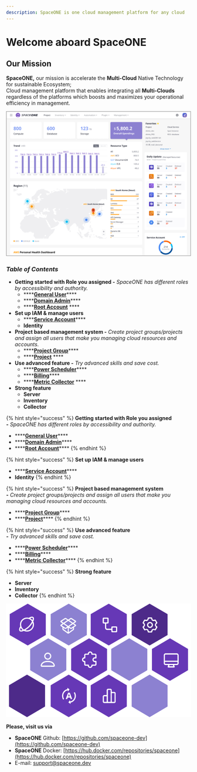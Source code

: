 ```yaml
---
description: SpaceONE is one cloud management platform for any cloud
---
```


# Welcome aboard SpaceONE

## Our Mission

**SpaceONE,** our mission is accelerate the **Multi-Cloud** Native Technology for sustainable Ecosystem;   
Cloud management platform that enables integrating all **Multi-Clouds** regardless of the platforms which boosts and maximizes your operational efficiency in management.

![SpaceONE Landing Page](.gitbook/assets/dashboard-v1.5.2-1280x720%20%281%29.png)

### _**Table of Contents**_

* **Getting started with Role you assigned -** _SpaceONE has different roles by accessibility and authority._
  * \*\*\*\*[**General User**](general-user.md)\*\*\*\*
  * \*\*\*\*[**Domain Admin**](domain-admin.md)\*\*\*\*
  * \*\*\*\*[**Root Account**](root-account.md) ****
* **Set up IAM & manage users**
  * \*\*\*\*[**Service Account**](identity/service-account/)\*\*\*\*
  * **Identity** 
* **Project based management system -** _Create project groups/projects and assign all users that make you managing cloud resources and accounts._
  * \*\*\*\*[**Project Group**](project/project-group-management.md)\*\*\*\*
  * \*\*\*\*[**Project**](project/project-management.md) ****
* **Use advanced feature -** _Try advanced skills and save cost._
  * \*\*\*\*[**Power Scheduler**](advanced-topic/power-scheduler-quick-start.md)\*\*\*\*
  * \*\*\*\*[**Billing**](advanced-topic/billing-quick-start.md)\*\*\*\*
  * \*\*\*\*[**Metric Collector**](advanced-topic/metric-collector-quick-start.md) ****
* **Strong feature**
  * **Server**
  * **Inventory**
  * **Collector**



{% hint style="success" %}
**Getting started with Role you assigned  
-** _SpaceONE has different roles by accessibility and authority._

* \*\*\*\*[**General User**](general-user.md)\*\*\*\*
* \*\*\*\*[**Domain Admin**](domain-admin.md)\*\*\*\*
* \*\*\*\*[**Root Account**](root-account.md)\*\*\*\*
{% endhint %}



{% hint style="success" %}
**Set up IAM & manage users**

* \*\*\*\*[**Service Account**](identity/service-account/)\*\*\*\*
* **Identity**
{% endhint %}

{% hint style="success" %}
**Project based management system  
-** _Create project groups/projects and assign all users that make you managing cloud resources and accounts._

* \*\*\*\*[**Project Group**](project/project-group-management.md)\*\*\*\*
* \*\*\*\*[**Project**](project/project-management.md)\*\*\*\*
{% endhint %}

{% hint style="success" %}
**Use advanced feature  
-** _Try advanced skills and save cost._

* \*\*\*\*[**Power Scheduler**](advanced-topic/power-scheduler-quick-start.md)\*\*\*\*
* \*\*\*\*[**Billing**](advanced-topic/billing-quick-start.md)\*\*\*\*
* \*\*\*\*[**Metric Collector**](advanced-topic/metric-collector-quick-start.md)\*\*\*\*
{% endhint %}

{% hint style="success" %}
**Strong feature**

* **Server**
* **Inventory**
* **Collector**
{% endhint %}

![](.gitbook/assets/gitbook_so.png)

  


**Please, visit us via**

* **SpaceONE**  Github: [https://github.com/spaceone-dev](https://github.com/spaceone-dev) 
* **SpaceONE**  Docker: [https://hub.docker.com/repositories/spaceone](https://hub.docker.com/repositories/spaceone) 
* E-mail: support@spaceone.dev

